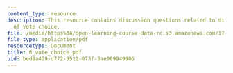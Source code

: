 ```yaml
---
content_type: resource
description: This resource contains discussion questions related to different models
  of vote choice.
file: /media/https%3A/open-learning-course-data-rc.s3.amazonaws.com/17-951-special-graduate-topic-in-political-science-political-behavior-fall-2005/bed8a409d7729512073f3ae989949906_6_vote_choice.pdf
file_type: application/pdf
resourcetype: Document
title: 6_vote_choice.pdf
uid: bed8a409-d772-9512-073f-3ae989949906
---
```

